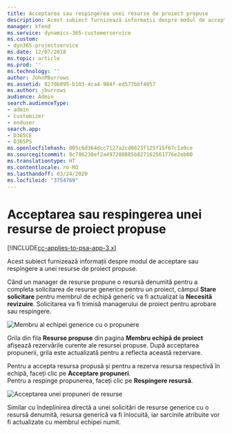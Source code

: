 ```yaml
---
title: Acceptarea sau respingerea unei resurse de proiect propuse
description: Acest subiect furnizează informații despre modul de acceptare sau respingere a unei resurse de proiect propuse.
manager: kfend
ms.service: dynamics-365-customerservice
ms.custom:
- dyn365-projectservice
ms.date: 12/07/2018
ms.topic: article
ms.prod: ''
ms.technology: ''
author: JohnPBurrows
ms.assetid: 8270b895-b103-4ca4-984f-ed577bbf4057
ms.author: jburrows
audience: Admin
search.audienceType:
- admin
- customizer
- enduser
search.app:
- D365CE
- D365PS
ms.openlocfilehash: 005c6d364dcc7127a2cd8023f125f15f67c1a9ce
ms.sourcegitcommit: 8c786230ef2a497280885b827162561776e2eb00
ms.translationtype: HT
ms.contentlocale: ro-RO
ms.lasthandoff: 03/24/2020
ms.locfileid: "3754769"
---
```

# <a name="accept-or-reject-a-proposed-project-resource"></a>Acceptarea sau respingerea unei resurse de proiect propuse

[!INCLUDE[cc-applies-to-psa-app-3.x](../includes/cc-applies-to-psa-app-3x.md)]

Acest subiect furnizează informații despre modul de acceptare sau respingere a unei resurse de proiect propuse.

Când un manager de resurse propune o resursă denumită pentru a completa solicitarea de resurse generice pentru un proiect, câmpul **Stare solicitare** pentru membrul de echipă generic va fi actualizat la **Necesită revizuire**. Solicitarea va fi trimisă managerului de proiect pentru aprobare sau respingere.

![Membru al echipei generice cu o propunere](media/RM-how-to-19.png)

Grila din fila **Resurse propuse** din pagina **Membru echipă de proiect** afișează rezervările curente ale resursei propuse. După acceptarea propunerii, grila este actualizată pentru a reflecta această rezervare. 

Pentru a accepta resursa propusă și pentru a rezerva resursa respectivă în echipă, faceți clic pe **Acceptare propuneri**.  
Pentru a respinge propunerea, faceți clic pe **Respingere resursă**.

![Acceptarea unei propuneri de resurse](media/RM-how-to-20.png) 

Similar cu îndeplinirea directă a unei solicitări de resurse generice cu o resursă denumită, resursa generică va fi înlocuită, iar sarcinile atribuite vor fi actualizate cu membrul echipei numit.
